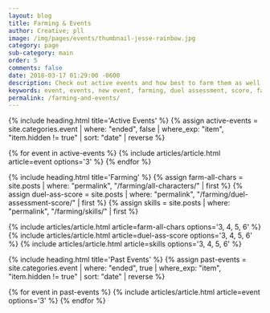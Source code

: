 ```yaml
---
layout: blog
title: Farming & Events
author: Creative; pll
image: /img/pages/events/thumbnail-jesse-rainbow.jpg
category: page
sub-category: main
order: 5
comments: false
date: 2018-03-17 01:29:00 -0600
description: Check out active events and how best to farm them as well as events that have happened in the past!
keywords: event, events, new event, farming, duel assessment, score, farm decks
permalink: /farming-and-events/
---
```




{% include heading.html title='Active Events' %}
{% assign active-events = site.categories.event | where: "ended", false | where_exp: "item", "item.hidden != true" | sort: "date" | reverse %}

<div class="row card-collection">
  {% for event in active-events %}
    {% include articles/article.html article=event options='3' %}
  {% endfor %}
</div>



{% include heading.html title='Farming' %}
{% assign farm-all-chars = site.posts | where: "permalink", "/farming/all-characters/" | first %}
{% assign duel-ass-score = site.posts | where: "permalink", "/farming/duel-assessment-score/" | first %}
{% assign skills = site.posts | where: "permalink", "/farming/skills/" | first %}

<div class="row card-collection">
  {% include articles/article.html article=farm-all-chars options='3, 4, 5, 6' %}
  {% include articles/article.html article=duel-ass-score options='3, 4, 5, 6' %}
  {% include articles/article.html article=skills options='3, 4, 5, 6' %}
</div>



{% include heading.html title='Past Events' %}
{% assign past-events = site.categories.event | where: "ended", true | where_exp: "item", "item.hidden != true" | sort: "date" | reverse %}

<div class="row card-collection">
  {% for event in past-events %}
    {% include articles/article.html article=event options='3' %}
  {% endfor %}
</div>